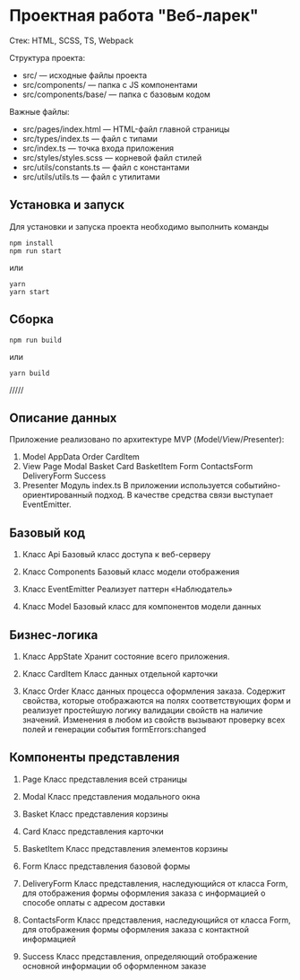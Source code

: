 # Проектная работа "Веб-ларек"

Стек: HTML, SCSS, TS, Webpack

Структура проекта:

- src/ — исходные файлы проекта
- src/components/ — папка с JS компонентами
- src/components/base/ — папка с базовым кодом

Важные файлы:

- src/pages/index.html — HTML-файл главной страницы
- src/types/index.ts — файл с типами
- src/index.ts — точка входа приложения
- src/styles/styles.scss — корневой файл стилей
- src/utils/constants.ts — файл с константами
- src/utils/utils.ts — файл с утилитами

## Установка и запуск

Для установки и запуска проекта необходимо выполнить команды

```
npm install
npm run start
```

или

```
yarn
yarn start
```

## Сборка

```
npm run build
```

или

```
yarn build
```

/////

## Описание данных

Приложение реализовано по архитектуре MVP (*M*odel/*V*iew/*P*resenter):
1. Model
   AppData
   Order
   CardItem
2. View
   Page
   Modal
   Basket
   Card
   BasketItem
   Form
   ContactsForm
   DeliveryForm
   Success
3. Presenter 
   Модуль index.ts
   В приложении используется событийно-ориентированный подход. В качестве средства связи выступает EventEmitter.

## Базовый код

1. Класс Api
   Базовый класс доступа к веб-серверу

2. Класс Components
   Базовый класс модели отображения

3. Класс EventEmitter
   Реализует паттерн «Наблюдатель»

4. Класс Model
   Базовый класс для компонентов модели данных

## Бизнес-логика

1. Класс AppState
   Хранит состояние всего приложения.

2. Класс CardItem
   Класс данных отдельной карточки

3. Класс Order
   Класс данных процесса оформления заказа. Содержит свойства, которые отображаются на полях соответствующих форм и реализует простейшую логику валидации свойств на наличие значений. Изменения в любом из свойств вызывают проверку всех полей и генерации события formErrors:changed

## Компоненты представления

1. Page
   Класс представления всей страницы

 2. Modal
   Класс представления модального окна

3. Basket
   Класс представления корзины

 4. Card 
    Класс представления карточки

 5. BasketItem
    Класс представления элементов корзины

6. Form
   Класс представления базовой формы

6. DeliveryForm
   Класс представления, наследующийся от класса Form, для отображения формы оформления заказа с информацией о способе оплаты с адресом доставки

7. ContactsForm
   Класс представления, наследующийся от класса Form, для отображения формы оформления заказа с контактной информацией

 8. Success
    Класс представления, определяющий отображение основной информации об оформленном заказе